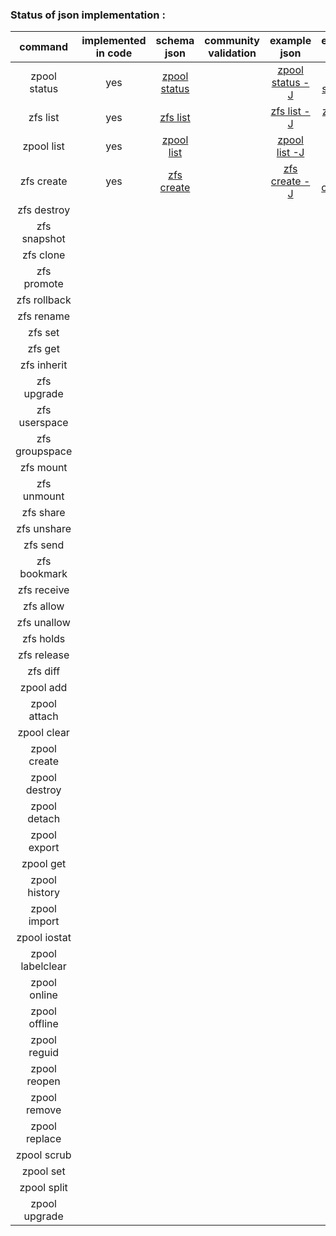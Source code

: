 ### Status of json implementation :

| command 	    	| implemented in code	|               schema json                                                                 | community validation  |	example json                                                                                            |   example ldjson                                                                                          |
| :---------------: |:---------------------:|:-----------------------------------------------------------------------------------------:| :--------------------:|:---------------------------------------------------------------------------------------------------------:|:--------------------------------------------------------------------------------------------------------: |
| zpool status  	|			yes			| [zpool status ](https://github.com/Alyseo/zfs/blob/json/json/schema-zpool-status.md)	|						|[zpool status -J](https://github.com/Alyseo/zfs/blob/json/json/samples/zpool_status.json.md)		|[zpool status -j](https://github.com/Alyseo/zfs/blob/json/json/samples/zpool_status.ldjson.md)      |
| zfs list      	|			yes			| [zfs list ](https://github.com/Alyseo/zfs/blob/json/json/schema-zfs-list.md)			|						|[zfs list -J](https://github.com/Alyseo/zfs/blob/json/json/samples/zfs_list.json.md)		    	|[zfs list -j](https://github.com/Alyseo/zfs/blob/json/json/samples/zfs_list.ldjson.md)              |
| zpool list    	|			yes			| [zpool list ](https://github.com/Alyseo/zfs/blob/json/json/schema-zpool-list.md)		|						|[zpool list -J](https://github.com/Alyseo/zfs/blob/json/json/samples/zpool_list.json.md)			|[zpool list -j](https://github.com/Alyseo/zfs/blob/json/json/samples/zpool_list.ldjson.md)          |
|zfs create     	|			yes			| [zfs create](https://github.com/Alyseo/zfs/blob/json/json/schema-zfs-create.md)			|						|[zfs create -J](https://github.com/Alyseo/zfs/blob/json/json/samples/zfs_create.json.md)			|[zfs create -j](https://github.com/Alyseo/zfs/blob/json/json/samples/zfs_create.ldjson.md)            |
|zfs destroy		|						|	                                                                               			|						|		                                                                                                	|                                                                                                           |
|zfs snapshot		|						|                                                                           				|						|		                                                                                                	|                                                                                                           |
|zfs clone			|						|                                                                           				|						|		                                                                                                	|                                                                                                           |
|zfs promote		|						|                                                                           				|						|		                                                                                                	|                                                                                                           |
|zfs rollback		|						|                                                                           				|						|		                                                                                                	|                                                                                                           |
|zfs rename 		|						|                                                                           				|						|		                                                                                                	|                                                                                                           |
|zfs set			|						|                                                                           				|						|		                                                                                                	|                                                                                                           |
|zfs get 			|						|                                                                           				|						|		                                                                                                	|                                                                                                           |
|zfs inherit		|						|                                                                           				|						|		                                                                                                	|                                                                                                           |
|zfs upgrade		|						|                                                                           				|						|		                                                                                                	|                                                                                                           |
|zfs userspace		|						|                                                                           				|						|		                                                                                                	|                                                                                                           |
|zfs groupspace		|						|                                                                           				|						|		                                                                                                	|                                                                                                           |
|zfs mount			|						|                                                                           				|						|		                                                                                                	|                                                                                                           |
|zfs unmount		|						|                                                                           				|						|		                                                                                                	|                                                                                                           |
|zfs share			|						|                                                                           				|						|		                                                                                                	|                                                                                                           |
|zfs unshare		|						|                                                                           				|						|		                                                                                                	|                                                                                                           |
|zfs send			|						|                                                                           				|						|		                                                                                                	|                                                                                                           |
|zfs bookmark		|						|                                                                           				|						|		                                                                                                	|                                                                                                           |
|zfs receive		|						|                                                                           				|						|		                                                                                                	|                                                                                                           |
|zfs allow			|						|                                                                           				|						|		                                                                                                	|                                                                                                           |
|zfs unallow		|						|                                                                           				|						|		                                                                                                	|                                                                                                           |
|zfs holds			|						|                                                                           				|						|		                                                                                                	|                                                                                                           |
|zfs release		|						|                                                                           				|						|		                                                                                                	|                                                                                                           |
|zfs diff			|						|                                                                           				|						|		                                                                                                	|                                                                                                           |
|zpool add 			|						|                                                                           				|						|		                                                                                                	|                                                                                                           |
|zpool attach		|						|                                                                           				|						|		                                                                                                	|                                                                                                           |
|zpool clear		|						|                                                                           				|						|		                                                                                                	|                                                                                                           |
|zpool create		|						|                                                                           				|						|		                                                                                                	|                                                                                                           |
|zpool destroy		|						|                                                                           				|						|		                                                                                                	|                                                                                                           |
|zpool detach		|						|                                                                           				|						|		                                                                                                	|                                                                                                           |
|zpool export		|						|                                                                           				|						|		                                                                                                	|                                                                                                           |
|zpool get			|						|                                                                           				|						|		                                                                                                	|                                                                                                           |
|zpool history		|						|                                                                           				|						|		                                                                                                	|                                                                                                           |
|zpool import		|						|                                                                           				|						|		                                                                                                	|                                                                                                           |
|zpool iostat		|						|                                                                           				|						|		                                                                                                	|                                                                                                           |
|zpool labelclear	|						|                                                                           				|						|		                                                                                                	|                                                                                                           |
|zpool online		|						|                                                                           				|						|		                                                                                                	|                                                                                                           |
|zpool offline		|						|                                                                           				|						|		                                                                                                	|                                                                                                           |
|zpool reguid		|						|                                                                           				|						|		                                                                                                	|                                                                                                           |
|zpool reopen		|						|                                                                           				|						|		                                                                                                	|                                                                                                           |
|zpool remove		|						|                                                                           				|						|		                                                                                                	|                                                                                                           |
|zpool replace		|						|                                                                           				|						|		                                                                                                	|                                                                                                           |
|zpool scrub		|						|                                                                           				|						|		                                                                                                	|                                                                                                           |
|zpool set			|						|                                                                           				|						|		                                                                                                	|                                                                                                           |
|zpool split		|						|                                                                           				|						|		                                                                                                	|                                                                                                           |
|zpool upgrade		|						|                                                                           				|						|		                                                                                                	|                                                                                                           |
